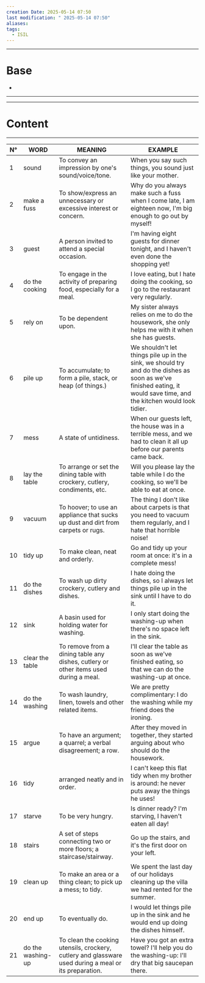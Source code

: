 ```yaml
---
creation Date: 2025-05-14 07:50
last modification: " 2025-05-14 07:50"
aliases: 
tags:
  - ISIL
---
```

___
# Base
- 
___
___
# Content
___

| N°  | WORD              | MEANING                                                                                               | EXAMPLE                                                                                                                                                               |
| --- | ----------------- | ----------------------------------------------------------------------------------------------------- | --------------------------------------------------------------------------------------------------------------------------------------------------------------------- |
| 1   | sound             | To convey an impression by one's sound/voice/tone.                                                    | When you say such things, you sound just like your mother.                                                                                                            |
| 2   | make a fuss       | To show/express an unnecessary or excessive interest or concern.                                      | Why do you always make such a fuss when I come late, I am eighteen now, I'm big enough to go out by myself!                                                           |
| 3   | guest             | A person invited to attend a special occasion.                                                        | I'm having eight guests for dinner tonight, and I haven't even done the shopping yet!                                                                                 |
| 4   | do the cooking    | To engage in the activity of preparing food, especially for a meal.                                   | I love eating, but I hate doing the cooking, so I go to the restaurant very regularly.                                                                                |
| 5   | rely on           | To be dependent upon.                                                                                 | My sister always relies on me to do the housework, she only helps me with it when she has guests.                                                                     |
| 6   | pile up           | To accumulate; to form a pile, stack, or heap (of things.)                                            | We shouldn't let things pile up in the sink, we should try and do the dishes as soon as we've finished eating, it would save time, and the kitchen would look tidier. |
| 7   | mess              | A state of untidiness.                                                                                | When our guests left, the house was in a terrible mess, and we had to clean it all up before our parents came back.                                                   |
| 8   | lay the table     | To arrange or set the dining table with crockery, cutlery, condiments, etc.                           | Will you please lay the table while I do the cooking, so we'll be able to eat at once.                                                                                |
| 9   | vacuum            | To hoover; to use an appliance that sucks up dust and dirt from carpets or rugs.                      | The thing I don't like about carpets is that you need to vacuum them regularly, and I hate that horrible noise!                                                       |
| 10  | tidy up           | To make clean, neat and orderly.                                                                      | Go and tidy up your room at once: it's in a complete mess!                                                                                                            |
| 11  | do the dishes     | To wash up dirty crockery, cutlery and dishes.                                                        | I hate doing the dishes, so I always let things pile up in the sink until I have to do it.                                                                            |
| 12  | sink              | A basin used for holding water for washing.                                                           | I only start doing the washing-up when there's no space left in the sink.                                                                                             |
| 13  | clear the table   | To remove from a dining table any dishes, cutlery or other items used during a meal.                  | I'll clear the table as soon as we've finished eating, so that we can do the washing-up at once.                                                                      |
| 14  | do the washing    | To wash laundry, linen, towels and other related items.                                               | We are pretty complimentary: I do the washing while my friend does the ironing.                                                                                       |
| 15  | argue             | To have an argument; a quarrel; a verbal disagreement; a row.                                         | After they moved in together, they started arguing about who should do the housework.                                                                                 |
| 16  | tidy              | arranged neatly and in order.                                                                         | I can't keep this flat tidy when my brother is around: he never puts away the things he uses!                                                                         |
| 17  | starve            | To be very hungry.                                                                                    | Is dinner ready? I'm starving, I haven't eaten all day!                                                                                                               |
| 18  | stairs            | A set of steps connecting two or more floors; a staircase/stairway.                                   | Go up the stairs, and it's the first door on your left.                                                                                                               |
| 19  | clean up          | To make an area or a thing clean; to pick up a mess; to tidy.                                         | We spent the last day of our holidays cleaning up the villa we had rented for the summer.                                                                             |
| 20  | end up            | To eventually do.                                                                                     | I would let things pile up in the sink and he would end up doing the dishes himself.                                                                                  |
| 21  | do the washing-up | To clean the cooking utensils, crockery, cutlery and glassware used during a meal or its preparation. | Have you got an extra towel? I'll help you do the washing-up: I'll dry that big saucepan there.                                                                       |


